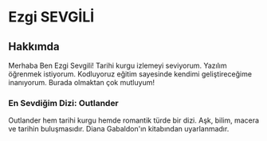 <h1>Ezgi SEVGİLİ</h1>
    <h2>Hakkımda</h2>
    <p> Merhaba Ben Ezgi Sevgili! Tarihi kurgu izlemeyi seviyorum. Yazılım öğrenmek istiyorum. Kodluyoruz eğitim sayesinde kendimi geliştireceğime inanıyorum. Burada olmaktan çok mutluyum! </p>
    <h3>En Sevdiğim Dizi: Outlander</h3>
    <p> Outlander hem tarihi kurgu hemde romantik türde bir dizi. Aşk, bilim, macera ve tarihin buluşmasıdır. Diana Gabaldon'ın kitabından uyarlanmadır.</p>
